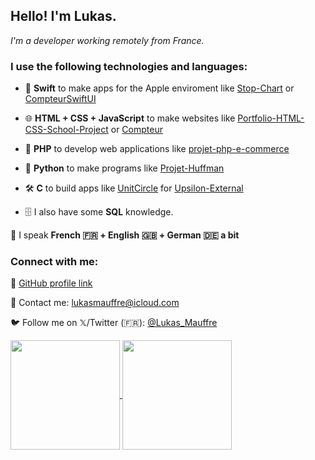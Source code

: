 <p></p>

## Hello! I'm Lukas.

_I'm a developer working remotely from France._

### I use the following technologies and languages:

- 🍏 **Swift** to make apps for the Apple enviroment like [Stop-Chart](https://github.com/LukasMFR/Stop-Chart) or [CompteurSwiftUI](https://github.com/LukasMFR/CompteurSwiftUI)

- 🌐 **HTML + CSS + JavaScript** to make websites like [Portfolio-HTML-CSS-School-Project](https://github.com/LukasMFR/Portfolio-HTML-CSS-School-Project) or [Compteur](https://github.com/LukasMFR/Compteur)

- 🔵 **PHP** to develop web applications like [projet-php-e-commerce](https://github.com/LukasMFR/projet-php-e-commerce)

- 🐍 **Python** to make programs like [Projet-Huffman](https://github.com/LukasMFR/Projet-Huffman)

- 🛠️ **C** to build apps like [UnitCircle](https://github.com/LukasMFR/Upsilon-External/pull/1) for [Upsilon-External](https://github.com/LukasMFR/Upsilon-External)

- 🗄️ I also have some **SQL** knowledge.

💬 I speak **French 🇫🇷 + English 🇬🇧 + German 🇩🇪 a bit**

### Connect with me:

🔗 [GitHub profile link](https://github.com/LukasMFR)

📧 Contact me: [lukasmauffre@icloud.com](mailto:lukasmauffre@icloud.com)

🐦 Follow me on 𝕏/Twitter (🇫🇷): [@Lukas_Mauffre](https://twitter.com/lukas_mauffre)

<a href="https://github.com/LukasMFR">
  <img height=175 align="center" src="https://github-readme-stats.vercel.app/api?username=lukasmfr&count_private=true&show_icons=true&theme=tokyonight#gh-dark-mode-only&include_all_commits=true&rank_icon=github" />
</a>
<a href="https://github.com/LukasMFR">
  <img height=175 align="center" src="https://github-readme-stats.vercel.app/api/top-langs/?username=lukasmfr&layout=compact&theme=tokyonight" />
</a>
